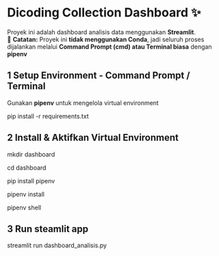 # Dicoding Collection Dashboard ✨
Proyek ini adalah dashboard analisis data menggunakan **Streamlit**.  
📌 **Catatan:** Proyek ini **tidak menggunakan Conda**, jadi seluruh proses dijalankan melalui **Command Prompt (cmd) atau Terminal biasa** dengan **pipenv**

## 1️ Setup Environment - Command Prompt / Terminal
Gunakan **pipenv** untuk mengelola virtual environment

pip install -r requirements.txt

## 2 Install & Aktifkan Virtual Environment

mkdir dashboard

cd dashboard

pip install pipenv

pipenv install

pipenv shell

## 3 Run steamlit app
streamlit run dashboard_analisis.py

